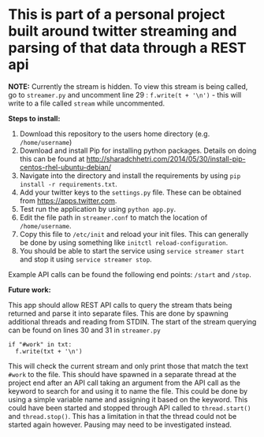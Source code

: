 # This is part of a personal project built around twitter streaming and parsing of that data through a REST api

**NOTE:**
  Currently the stream is hidden. To view this stream is being called, go to `streamer.py` and uncomment line 29 : `f.write(t + '\n')` - this will write to a file called `stream` while uncommented.

**Steps to install:**
  1. Download this repository to the users home directory (e.g. `/home/username`)
  2. Download and install Pip for installing python packages. Details on doing this can be found at http://sharadchhetri.com/2014/05/30/install-pip-centos-rhel-ubuntu-debian/
  3. Navigate into the directory and install the requirements by using `pip install -r requirements.txt`.
  4. Add your twitter keys to the `settings.py` file. These can be obtained from https://apps.twitter.com.
  5. Test run the application by using `python app.py`.
  6. Edit the file path in `streamer.conf` to match the location of `/home/username`.
  7. Copy this file to `/etc/init` and reload your init files. This can generally be done by using something like `initctl reload-configuration`.
  8. You should be able to start the service using `service streamer start` and stop it using `service streamer stop`.


Example API calls can be found the following end points: `/start` and `/stop`.


**Future work:**

This app should allow REST API calls to query the stream thats being returned and parse it into separate files. This are done by spawning additional threads and reading from STDIN. The start of the stream querying can be found on lines 30 and 31 in `streamer.py`

```
if "#work" in txt:
  f.write(txt + '\n')
```

This will check the current stream and only print those that match the text `#work` to the file. This should have spawned in a separate thread at the project end after an API call taking an argument from the API call as the keyword to search for and using it to name the file. This could be done by using a simple variable name and assigning it based on the keyword. This could have been started and stopped through API called to `thread.start()` and `thread.stop()`. This has a limitation in that the thread could not be started again however. Pausing may need to be investigated instead.
